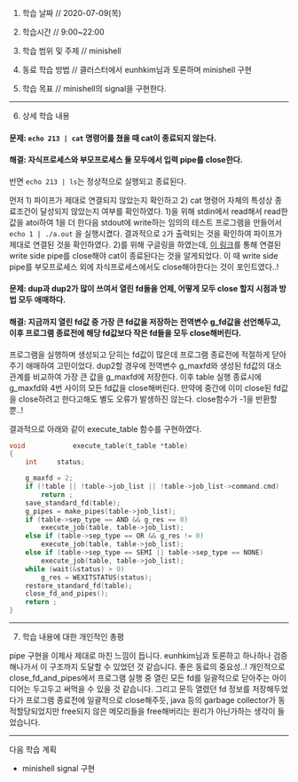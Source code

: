 1. 학습 날짜 // 2020-07-09(목)

2. 학습시간 // 9:00~22:00

3. 학습 범위 및 주제 // minishell

4. 동료 학습 방법 // 클러스터에서 eunhkim님과 토론하며 minishell 구현

5. 학습 목표 // minishell의 signal을 구현한다.

---

6. 상세 학습 내용

#### 문제: `echo 213 | cat` 명령어를 쳤을 때 cat이 종료되지 않는다.

#### 해결: 자식프로세스와 부모프로세스 둘 모두에서 입력 pipe를 close한다.

반면 `echo 213 | ls`는 정상적으로 실행되고 종료된다.

먼저 1) 파이프가 제대로 연결되지 않았는지 확인하고 2) cat 명령어 자체의 특성상 종료조건이 달성되지 않았는지 여부를 확인하였다.
1)을 위해 stdin에서 read해서 read한 값을 atoi하여 1을 더 한다음 stdout에 write하는 임의의 테스트 프로그램을 만들어서 `echo 1 | ./a.out` 을 실행시켰다. 결과적으로 `2`가 출력되는 것을 확인하여 파이프가 제대로 연결된 것을 확인하였다.
2)를 위해 구글링을 하였는데, [이 링크](https://stackoverflow.com/questions/9146380/parallel-pipes-not-closing-in-c)를 통해 연결된 write side pipe를 close해야 cat이 종료된다는 것을 알게되었다. 이 때 write side pipe를 부모프로세스 외에 자식프로세스에서도 close해야한다는 것이 포인트였다..!

#### 문제: dup과 dup2가 많이 쓰여서 열린 fd들을 언제, 어떻게 모두 close 할지 시점과 방법 모두 애매하다.

#### 해결: 지금까지 열린 fd값 중 가장 큰 fd값을 저장하는 전역변수 g_fd값을 선언해두고, 이후 프로그램 종료전에 해당 fd값보다 작은 fd들을 모두 close해버린다.

프로그램을 실행하며 생성되고 닫히는 fd값이 많은데 프로그램 종료전에 적절하게 닫아주기 애매하여 고민이었다.
dup2할 경우에 전역변수 g_maxfd와 생성된 fd값의 대소관계를 비교하여 가장 큰 값을 g_maxfd에 저장한다.
이후 table 실행 종료시에 g_maxfd와 4번 사이의 모든 fd값을 close해버린다. 만약에 중간에 이미 close된 fd값을 close하려고 한다고해도 별도 오류가 발생하진 않는다. close함수가 -1을 반환할 뿐..!

결과적으로 아래와 같이 execute_table 함수를 구현하였다.

```C
void			execute_table(t_table *table)
{
	int		status;

	g_maxfd = 2;
	if (!table || !table->job_list || !table->job_list->command.cmd)
		return ;
	save_standard_fd(table);
	g_pipes = make_pipes(table->job_list);
	if (table->sep_type == AND && g_res == 0)
		execute_job(table, table->job_list);
	else if (table->sep_type == OR && g_res != 0)
		execute_job(table, table->job_list);
	else if (table->sep_type == SEMI || table->sep_type == NONE)
		execute_job(table, table->job_list);
	while (wait(&status) > 0)
		g_res = WEXITSTATUS(status);
	restore_standard_fd(table);
	close_fd_and_pipes();
	return ;
}
```
---

7. 학습 내용에 대한 개인적인 총평

pipe 구현을 이제사 제대로 마친 느낌이 듭니다. eunhkim님과 토론하고 하나하나 검증해나가서 이 구조까지 도달할 수 있었던 것 같습니다. 좋은 동료의 중요성..!
개인적으로 close_fd_and_pipes에서 프로그램 실행 중 열린 모든 fd를 일괄적으로 닫아주는 아이디어는 두고두고 써먹을 수 있을 것 같습니다. 그리고 문득 열렸던 fd 정보를 저장해두었다가 프로그램 종료전에 일괄적으로 close해주듯, java 등의 garbage collector가 동적할당되었지만 free되지 않은 메모리들을 free해버리는 원리가 아닌가하는 생각이 들었습니다.

---

다음 학습 계획

- minishell signal 구현


